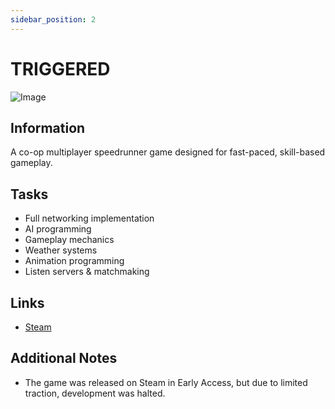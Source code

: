 ```yaml
---
sidebar_position: 2
---
```


# TRIGGERED
![Image](../static/img/triggered_trailer.gif)

## Information
A co-op multiplayer speedrunner game designed for fast-paced, skill-based gameplay.

## Tasks
* Full networking implementation
* AI programming
* Gameplay mechanics
* Weather systems
* Animation programming
* Listen servers & matchmaking

## Links
- [Steam](https://store.steampowered.com/app/809200/TRIGGERED/)

## Additional Notes
- The game was released on Steam in Early Access, but due to limited traction, development was halted.